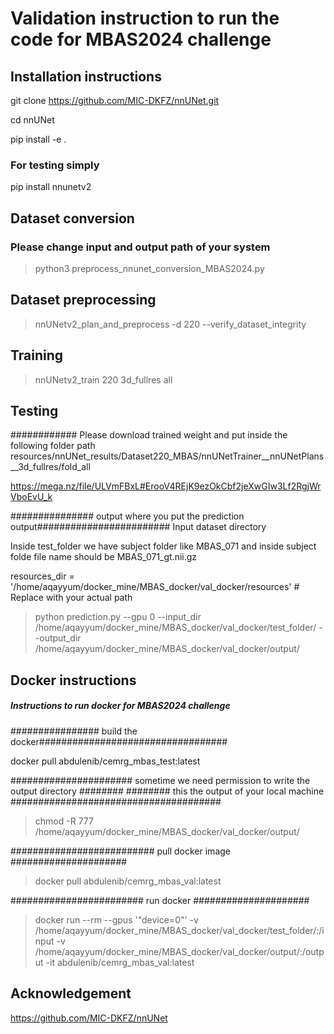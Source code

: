 # Validation instruction to run the code for MBAS2024 challenge

## Installation instructions
git clone https://github.com/MIC-DKFZ/nnUNet.git

cd nnUNet

pip install -e .

### For testing simply 

pip install nnunetv2

## Dataset conversion
### Please change input and output path of your system
> python3 preprocess_nnunet_conversion_MBAS2024.py

## Dataset preprocessing

> nnUNetv2_plan_and_preprocess -d 220 --verify_dataset_integrity

## Training

> nnUNetv2_train 220 3d_fullres all

## Testing

############ Please download trained weight and put inside the following folder path
resources/nnUNet_results/Dataset220_MBAS/nnUNetTrainer__nnUNetPlans__3d_fullres/fold_all

https://mega.nz/file/ULVmFBxL#ErooV4REjK9ezOkCbf2jeXwGIw3Lf2RgjWrVboEvU_k

############### output where you put the prediction output########################
Input dataset directory

Inside test_folder we have subject folder like  MBAS_071 and inside subject folde file name should be MBAS_071_gt.nii.gz
             

resources_dir = '/home/aqayyum/docker_mine/MBAS_docker/val_docker/resources'  # Replace with your actual path

> python prediction.py --gpu 0 --input_dir /home/aqayyum/docker_mine/MBAS_docker/val_docker/test_folder/ --output_dir /home/aqayyum/docker_mine/MBAS_docker/val_docker/output/

## Docker instructions

##### Instructions to run docker for MBAS2024 challenge #############

################ build the docker##################################

docker pull abdulenib/cemrg_mbas_test:latest

###################### sometime we need permission to write the output directory ########
######## this the output of your local machine ######################################

> chmod -R 777 /home/aqayyum/docker_mine/MBAS_docker/val_docker/output/  

########################## pull docker image #####################

> docker pull abdulenib/cemrg_mbas_val:latest

######################## run docker #####################

> docker run --rm  --gpus '"device=0"' -v /home/aqayyum/docker_mine/MBAS_docker/val_docker/test_folder/:/input -v /home/aqayyum/docker_mine/MBAS_docker/val_docker/output/:/output -it abdulenib/cemrg_mbas_val:latest


## Acknowledgement
https://github.com/MIC-DKFZ/nnUNet
